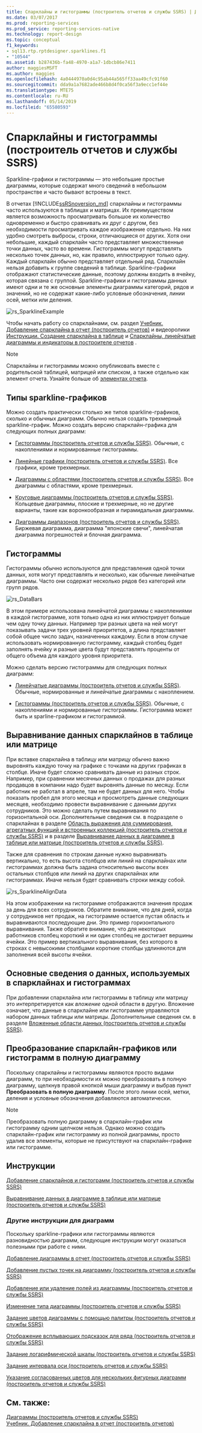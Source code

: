 ```yaml
---
title: Спарклайны и гистограммы (построитель отчетов и службы SSRS) | Документы Майкрософт
ms.date: 03/07/2017
ms.prod: reporting-services
ms.prod_service: reporting-services-native
ms.technology: report-design
ms.topic: conceptual
f1_keywords:
- sql13.rtp.rptdesigner.sparklines.f1
- "10544"
ms.assetid: b287436b-fa48-4970-a1a7-1dbcb86e7411
author: maggiesMSFT
ms.author: maggies
ms.openlocfilehash: 4a0444970a0d4c95ab44a565ff33aa49cfc91f60
ms.sourcegitcommit: dda9a1a7682ade466b8d4f0ca56f3a9ecc1ef44e
ms.translationtype: MTE75
ms.contentlocale: ru-RU
ms.lasthandoff: 05/14/2019
ms.locfileid: "65580593"
---
```

# <a name="sparklines-and-data-bars-report-builder-and-ssrs"></a>Спарклайны и гистограммы (построитель отчетов и службы SSRS)
  Sparkline-графики и гистограммы — это небольшие простые диаграммы, которые содержат много сведений в небольшом пространстве и часто бывают встроены в текст.   
    
  В отчетах [!INCLUDE[ssRSnoversion_md](../../includes/ssrsnoversion-md.md)] спарклайны и гистограммы часто используются в таблицах и матрицах. Их преимуществом является возможность просматривать большое их количество одновременно и быстро сравнивать их друг с другом, без необходимости просматривать каждое изображение отдельно. На них удобно смотреть выбросы, строки, отличающиеся от других. Хотя они небольшие, каждый спарклайн часто представляет множественные точки данных, часто во времени. Гистограммы могут представлять несколько точек данных, но, как правило, иллюстрируют только одну. Каждый спарклайн обычно представляет отдельный ряд. Спарклайн нельзя добавить к группе сведений в таблице. Sparkline-графики отображают статистические данные, поэтому должны входить в ячейку, которая связана с группой. Sparkline-графики и гистограммы данных имеют одни и те же основные элементы диаграммы категорий, рядов и значений, но не содержат какие-либо условные обозначения, линии осей, метки или деления.  
  
 ![rs_SparklineExample](../../reporting-services/report-design/media/rs-sparklineexample.gif "rs_SparklineExample")  
  
 Чтобы начать работу со спарклайнами, см. раздел [Учебник. Добавление спарклайна в отчет (построитель отчетов)](../../reporting-services/tutorial-add-a-sparkline-to-your-report-report-builder.md) и видеоролики [Инструкции. Создание спарклайна в таблице](https://go.microsoft.com/fwlink/?LinkId=197092) и [Спарклайны, линейчатые диаграммы и индикаторы в построителе отчетов](https://technet.microsoft.com/bi/video/ff877165) .  
  
> [!NOTE]  
>  Спарклайны и гистограммы можно опубликовать вместе с родительской таблицей, матрицей или списком, а также отдельно как элемент отчета. Узнайте больше об [элементах отчета](../../reporting-services/report-design/report-parts-report-builder-and-ssrs.md).  
  
##  <a name="KindsofSparklines"></a> Типы sparkline-графиков  
 Можно создать практически столько же типов sparkline-графиков, сколько и обычных диаграмм. Обычно нельзя создать трехмерный sparkline-график. Можно создать версию спарклайн-графика для следующих полных диаграмм:  
  
-   [Гистограммы (построитель отчетов и службы SSRS)](../../reporting-services/report-design/column-charts-report-builder-and-ssrs.md). Обычные, с накоплениями и нормированные гистограммы.  
  
-   [Линейные графики (построитель отчетов и службы SSRS)](../../reporting-services/report-design/line-charts-report-builder-and-ssrs.md). Все графики, кроме трехмерных.  
  
-   [Диаграммы с областями (построитель отчетов и службы SSRS)](../../reporting-services/report-design/area-charts-report-builder-and-ssrs.md). Все диаграммы с областями, кроме трехмерных.  
  
-   [Круговые диаграммы (построитель отчетов и службы SSRS)](../../reporting-services/report-design/pie-charts-report-builder-and-ssrs.md). Кольцевые диаграммы, плоские и трехмерные, но не другие варианты, такие как воронкообразная и пирамидальная диаграммы.  
  
-   [Диаграммы диапазонов (построитель отчетов и службы SSRS)](../../reporting-services/report-design/range-charts-report-builder-and-ssrs.md). Биржевая диаграмма, диаграмма "японские свечи", линейчатая диаграмма погрешностей и блочная диаграмма.  
  
##  <a name="DataBars"></a> Гистограммы  
 Гистограммы обычно используются для представления одной точки данных, хотя могут представлять и несколько, как обычные линейчатые диаграммы. Часто они содержат несколько рядов без категорий или групп рядов.  
  
 ![rs_DataBars](../../reporting-services/report-design/media/rs-databars.gif "rs_DataBars")  
  
 В этом примере использована линейчатой диаграммы с накоплениями в каждой гистограмме, хотя только одна из них иллюстрирует больше чем одну точку данных. Например три разных цвета на ней могут показывать задачи трех уровней приоритетов, а длина представляет собой общее число задач, назначенных каждому. Если в этом случае использовать нормированную гистограмму, каждый столбец будет заполнять ячейку и разные цвета будут представлять проценты от общего объема для каждого уровня приоритета.  
  
 Можно сделать версию гистограммы для следующих полных диаграмм:  
  
-   [Линейчатые диаграммы (построитель отчетов и службы SSRS)](../../reporting-services/report-design/bar-charts-report-builder-and-ssrs.md). Обычные, нормированные и линейчатые диаграммы с накоплением.  
  
-   [Гистограммы (построитель отчетов и службы SSRS)](../../reporting-services/report-design/column-charts-report-builder-and-ssrs.md). Обычные, с накоплениями и нормированные гистограммы. Гистограмма может быть и sparline-графиком и гистограммой.  
  
##  <a name="AlignDatainTableMatrix"></a> Выравнивание данных спарклайнов в таблице или матрице  
 При вставке спарклайна в таблицу или матрицу обычно важно выровнять каждую точку на графике с точками на других графиках в столбце. Иначе будет сложно сравнивать данные из разных строк. Например, при сравнении месячных данных о продажах для разных продавцов в компании надо будет выровнять данные по месяцу. Если работник не работал в апреле, там не будет данных для него. Чтобы показать пробел для этого месяца и просмотреть данные следующих месяцев, необходимо провести выравнивание с данными других сотрудников. Это можно сделать путем выравнивания по горизонтальной оси. Дополнительные сведения см. в подразделе о спарклайнах в разделе [Область выражения для суммирования, агрегатных функций и встроенных коллекций (построитель отчетов и службы SSRS)](../../reporting-services/report-design/expression-scope-for-totals-aggregates-and-built-in-collections.md) и в разделе [Выравнивание данных в диаграмме в таблице или матрице (построитель отчетов и службы SSRS)](../../reporting-services/report-design/align-the-data-in-a-chart-in-a-table-or-matrix-report-builder-and-ssrs.md).  
  
 Также для сравнения по строкам данные нужно выравнивать вертикально, то есть высота столбцов или линий на спарклайнах или гистограммах должна быть задана относительно высоты всех остальных столбцов или линий на других спарклайнах или гистограммах. Иначе нельзя будет сравнивать строки между собой.  
  
 ![rs_SparklineAlignData](../../reporting-services/report-design/media/rs-sparklinealigndata.gif "rs_SparklineAlignData")  
  
 На этом изображении на гистограмме отображаются значения продаж за день для всех сотрудников. Обратите внимание, что для дней, когда у сотрудников нет продаж, на гистограмме остается пустая область и выравниваются последующие дни. Это пример горизонтального выравнивания. Также обратите внимание, что для некоторых работников столбец короткий и ни один столбец не достигает вершины ячейки. Это пример вертикального выравнивания, без которого в строках с невысокими столбцами короткие столбцы удлиняются для заполнения всей высоты ячейки.  
  
##  <a name="UnderstandScope"></a> Основные сведения о данных, используемых в спарклайнах и гистограммах  
 При добавлении спарклайна или гистограммы в таблицу или матрицу это интерпретируется как *вложение* одной области в другую. Вложение означает, что данные в спарклайне или гистограмме управляются набором данных таблицы или матрицы. Дополнительные сведения см. в разделе [Вложенные области данных (построитель отчетов и службы SSRS)](../../reporting-services/report-design/nested-data-regions-report-builder-and-ssrs.md).  
  
##  <a name="ConvertSparklinetoChart"></a> Преобразование спарклайн-графиков или гистограмм в полную диаграмму  
 Поскольку спарклайны и гистограммы являются просто видами диаграмм, то при необходимости их можно преобразовать в полную диаграмму, щелкнув правой кнопкой мыши диаграмму и выбрав пункт **Преобразовать в полную диаграмму**. После этого линии осей, метки, деления и условные обозначения добавляются автоматически.  
  
> [!NOTE]  
>  Преобразовать полную диаграмму в спарклайн-график или гистограмму одним щелчком нельзя. Однако можно создать спарклайн-график или гистограмму из полной диаграммы, просто удалив все элементы, которые не присутствуют на спарклайн-графике или гистограмме.  
  
##  <a name="HowTo"></a> Инструкции  
 [Добавление спарклайнов и гистограмм (построитель отчетов и службы SSRS)](../../reporting-services/report-design/add-sparklines-and-data-bars-report-builder-and-ssrs.md)  
  
 [Выравнивание данных в диаграмме в таблице или матрице (построитель отчетов и службы SSRS)](../../reporting-services/report-design/align-the-data-in-a-chart-in-a-table-or-matrix-report-builder-and-ssrs.md)  
  
### <a name="other-how-to-topics-for-charts"></a>Другие инструкции для диаграмм  
 Поскольку sparkline-графики или гистограммы являются разновидностью диаграмм, следующие инструкции могут оказаться полезными при работе с ними.  
  
 [Добавление диаграммы в отчет (построитель отчетов и службы SSRS)](../../reporting-services/report-design/add-a-chart-to-a-report-report-builder-and-ssrs.md)  
  
 [Добавление пустых точек на диаграмму (построитель отчетов и службы SSRS)](../../reporting-services/report-design/add-empty-points-to-a-chart-report-builder-and-ssrs.md)  
  
 [Добавление или удаление полей из диаграммы (построитель отчетов и службы SSRS)](../../reporting-services/report-design/add-or-remove-margins-from-a-chart-report-builder-and-ssrs.md)  
  
 [Изменение типа диаграммы (построитель отчетов и службы SSRS)](../../reporting-services/report-design/change-a-chart-type-report-builder-and-ssrs.md)  
  
 [Задание цветов диаграммы с помощью палитры (построитель отчетов и службы SSRS)](../../reporting-services/report-design/define-colors-on-a-chart-using-a-palette-report-builder-and-ssrs.md)  
  
 [Отображение всплывающих подсказок для ряда (построитель отчетов и службы SSRS)](../../reporting-services/report-design/show-tooltips-on-a-series-report-builder-and-ssrs.md)  
  
 [Задание логарифмической шкалы (построитель отчетов и службы SSRS)](../../reporting-services/report-design/specify-a-logarithmic-scale-report-builder-and-ssrs.md)  
  
 [Задание интервала оси (построитель отчетов и службы SSRS)](../../reporting-services/report-design/specify-an-axis-interval-report-builder-and-ssrs.md)  
  
 [Указание согласованных цветов для нескольких фигурных диаграмм (построитель отчетов и службы SSRS)](../../reporting-services/report-design/specify-consistent-colors-across-multiple-shape-charts-report-builder-and-ssrs.md)  
  
## <a name="see-also"></a>См. также:  
 [Диаграммы (построитель отчетов и службы SSRS)](../../reporting-services/report-design/charts-report-builder-and-ssrs.md)   
 [Учебник. Добавление спарклайна в отчет (построитель отчетов)](../../reporting-services/tutorial-add-a-sparkline-to-your-report-report-builder.md)   
  
  
